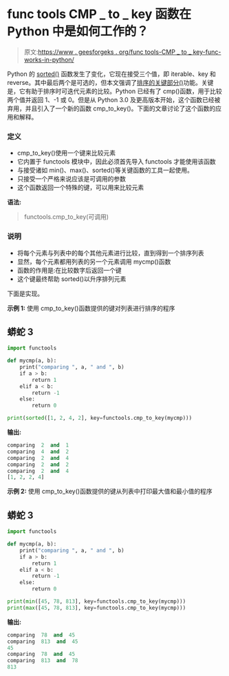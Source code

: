 # func tools CMP _ to _ key 函数在 Python 中是如何工作的？

> 原文:[https://www . geesforgeks . org/func tools-CMP _ to _ key-func-works-in-python/](https://www.geeksforgeeks.org/how-does-the-functools-cmp_to_key-function-works-in-python/)

Python 的 [sorted()](https://www.geeksforgeeks.org/sorted-function-python/) 函数发生了变化，它现在接受三个值，即 iterable、key 和 reverse。其中最后两个是可选的，但本文强调了[排序的关键部分()](https://www.geeksforgeeks.org/sorted-function-python/)功能。关键是，它有助于排序时可迭代元素的比较。Python 已经有了 cmp()函数，用于比较两个值并返回 1、-1 或 0。但是从 Python 3.0 及更高版本开始，这个函数已经被弃用，并且引入了一个新的函数 cmp_to_key()。下面的文章讨论了这个函数的应用和解释。

### 定义

*   cmp_to_key()使用一个键来比较元素
*   它内置于 functools 模块中，因此必须首先导入 functools 才能使用该函数
*   与接受诸如 min()、max()、sorted()等关键函数的工具一起使用。
*   只接受一个严格来说应该是可调用的参数
*   这个函数返回一个特殊的键，可以用来比较元素

**语法:**

> functools.cmp_to_key(可调用)

### 说明

*   将每个元素与列表中的每个其他元素进行比较，直到得到一个排序列表
*   显然，每个元素都用列表的另一个元素调用 mycmp()函数
*   函数的作用是:在比较数字后返回一个键
*   这个键最终帮助 sorted()以升序排列元素

下面是实现。

**示例 1:** 使用 cmp_to_key()函数提供的键对列表进行排序的程序

## 蟒蛇 3

```py
import functools

def mycmp(a, b):
    print("comparing ", a, " and ", b)
    if a > b:
        return 1
    elif a < b:
        return -1
    else:
        return 0

print(sorted([1, 2, 4, 2], key=functools.cmp_to_key(mycmp)))
```

**输出:**

```py
comparing  2  and  1
comparing  4  and  2
comparing  2  and  4
comparing  2  and  2
comparing  2  and  4
[1, 2, 2, 4]

```

**示例 2:** 使用 cmp_to_key()函数提供的键从列表中打印最大值和最小值的程序

## 蟒蛇 3

```py
import functools

def mycmp(a, b):
    print("comparing ", a, " and ", b)
    if a > b:
        return 1
    elif a < b:
        return -1
    else:
        return 0

print(min([45, 78, 813], key=functools.cmp_to_key(mycmp)))
print(max([45, 78, 813], key=functools.cmp_to_key(mycmp)))
```

**输出:**

```py
comparing  78  and  45
comparing  813  and  45
45
comparing  78  and  45
comparing  813  and  78
813

```